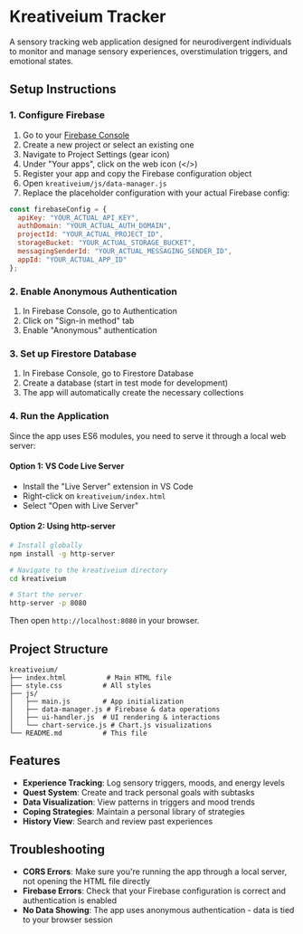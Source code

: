 # Kreativeium Tracker

A sensory tracking web application designed for neurodivergent individuals to monitor and manage sensory experiences, overstimulation triggers, and emotional states.

## Setup Instructions

### 1. Configure Firebase

1. Go to your [Firebase Console](https://console.firebase.google.com/)
2. Create a new project or select an existing one
3. Navigate to Project Settings (gear icon)
4. Under "Your apps", click on the web icon (</>)
5. Register your app and copy the Firebase configuration object
6. Open `kreativeium/js/data-manager.js`
7. Replace the placeholder configuration with your actual Firebase config:

```javascript
const firebaseConfig = {
  apiKey: "YOUR_ACTUAL_API_KEY",
  authDomain: "YOUR_ACTUAL_AUTH_DOMAIN",
  projectId: "YOUR_ACTUAL_PROJECT_ID",
  storageBucket: "YOUR_ACTUAL_STORAGE_BUCKET",
  messagingSenderId: "YOUR_ACTUAL_MESSAGING_SENDER_ID",
  appId: "YOUR_ACTUAL_APP_ID"
};
```

### 2. Enable Anonymous Authentication

1. In Firebase Console, go to Authentication
2. Click on "Sign-in method" tab
3. Enable "Anonymous" authentication

### 3. Set up Firestore Database

1. In Firebase Console, go to Firestore Database
2. Create a database (start in test mode for development)
3. The app will automatically create the necessary collections

### 4. Run the Application

Since the app uses ES6 modules, you need to serve it through a local web server:

#### Option 1: VS Code Live Server
- Install the "Live Server" extension in VS Code
- Right-click on `kreativeium/index.html`
- Select "Open with Live Server"

#### Option 2: Using http-server
```bash
# Install globally
npm install -g http-server

# Navigate to the kreativeium directory
cd kreativeium

# Start the server
http-server -p 8080
```

Then open `http://localhost:8080` in your browser.

## Project Structure

```
kreativeium/
├── index.html          # Main HTML file
├── style.css          # All styles
├── js/
│   ├── main.js        # App initialization
│   ├── data-manager.js # Firebase & data operations
│   ├── ui-handler.js  # UI rendering & interactions
│   └── chart-service.js # Chart.js visualizations
└── README.md          # This file
```

## Features

- **Experience Tracking**: Log sensory triggers, moods, and energy levels
- **Quest System**: Create and track personal goals with subtasks
- **Data Visualization**: View patterns in triggers and mood trends
- **Coping Strategies**: Maintain a personal library of strategies
- **History View**: Search and review past experiences

## Troubleshooting

- **CORS Errors**: Make sure you're running the app through a local server, not opening the HTML file directly
- **Firebase Errors**: Check that your Firebase configuration is correct and authentication is enabled
- **No Data Showing**: The app uses anonymous authentication - data is tied to your browser session 